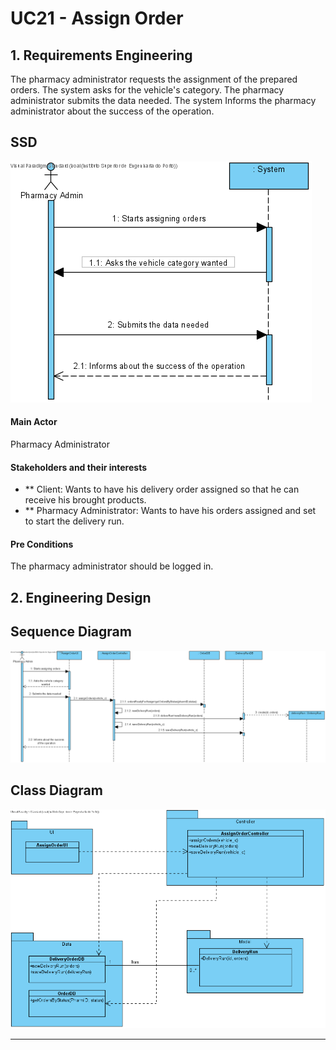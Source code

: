 # UC21 - Assign Order

## 1. Requirements Engineering
The pharmacy administrator requests the assignment of the prepared orders. The system asks for the vehicle's category. The pharmacy administrator submits the data needed. The system Informs the pharmacy administrator about the success of the operation.

## SSD
![UC21_SSD.png](UC21_SSD.png)

#### Main Actor

Pharmacy Administrator

#### Stakeholders and their interests
* ** Client: Wants to have his delivery order assigned so that he can receive his brought products.
* ** Pharmacy Administrator: Wants to have his orders assigned and set to start the delivery run.


#### Pre Conditions
The pharmacy administrator should be logged in.

## 2. Engineering Design

## Sequence Diagram
![UC21_SD.png](UC21_SD.png)

## Class Diagram
![UC21_CD.png](UC21_CD.png)

____
